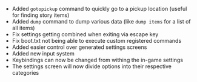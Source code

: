 - Added `gotopickup` command to quickly go to a pickup location (useful for finding story items)
- Added `dump` command to dump various data (like `dump items` for a list of all items)
- Fix settings getting combined when exiting via escape key
- Fix boot.txt not being able to execute custom registered commands
- Added easier control over generated settings screens
- Added new input system
- Keybindings can now be changed from withing the in-game settings
- The settings screen will now divide options into their respective categories